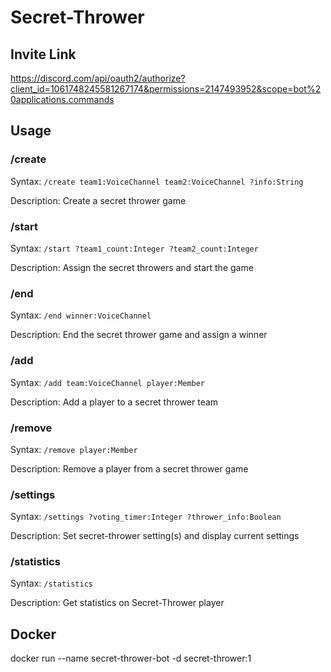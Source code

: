 # Secret-Thrower
## Invite Link
https://discord.com/api/oauth2/authorize?client_id=1061748245581267174&permissions=2147493952&scope=bot%20applications.commands
## Usage

### /create
Syntax: `/create team1:VoiceChannel team2:VoiceChannel ?info:String`

Description: Create a secret thrower game

### /start
Syntax: `/start ?team1_count:Integer ?team2_count:Integer`

Description: Assign the secret throwers and start the game

### /end
Syntax: `/end winner:VoiceChannel`

Description: End the secret thrower game and assign a winner

### /add
Syntax: `/add team:VoiceChannel player:Member`

Description: Add a player to a secret thrower team

### /remove
Syntax: `/remove player:Member`

Description: Remove a player from a secret thrower game

### /settings
Syntax: `/settings ?voting_timer:Integer ?thrower_info:Boolean`

Description: Set secret-thrower setting(s) and display current settings

### /statistics
Syntax: `/statistics`

Description: Get statistics on Secret-Thrower player

## Docker
docker run --name secret-thrower-bot -d secret-thrower:1
